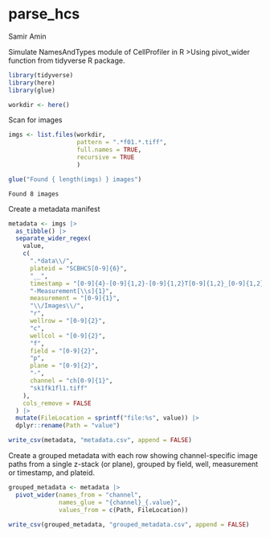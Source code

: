 # parse_hcs
Samir Amin

Simulate NamesAndTypes module of CellProfiler in R \>Using pivot_wider
function from tidyverse R package.

``` r
library(tidyverse)
library(here)
library(glue)

workdir <- here()
```

Scan for images

``` r
imgs <- list.files(workdir,
                   pattern = ".*f01.*.tiff",
                   full.names = TRUE,
                   recursive = TRUE
                   )

glue("Found { length(imgs) } images")
```

    Found 8 images

Create a metadata manifest

``` r
metadata <- imgs |> 
  as_tibble() |> 
  separate_wider_regex(
    value,
    c(
      ".*data\\/",
      plateid = "SCBHCS[0-9]{6}",
      "__",
      timestamp = "[0-9]{4}-[0-9]{1,2}-[0-9]{1,2}T[0-9]{1,2}_[0-9]{1,2}_[0-9]{1,2}",
      "-Measurement[\\s]{1}",
      measurement = "[0-9]{1}",
      "\\/Images\\/",
      "r",
      wellrow = "[0-9]{2}",
      "c",
      wellcol = "[0-9]{2}",
      "f",
      field = "[0-9]{2}",
      "p",
      plane = "[0-9]{2}",
      "-",
      channel = "ch[0-9]{1}",
      "sk1fk1fl1.tiff"
    ),
    cols_remove = FALSE
  ) |> 
  mutate(FileLocation = sprintf("file:%s", value)) |> 
  dplyr::rename(Path = "value")

write_csv(metadata, "metadata.csv", append = FALSE)
```

Create a grouped metadata with each row showing channel-specific image
paths from a single z-stack (or plane), grouped by field, well,
measurement or timestamp, and plateid.

``` r
grouped_metadata <- metadata |> 
  pivot_wider(names_from = "channel",
              names_glue = "{channel}_{.value}",
              values_from = c(Path, FileLocation))

write_csv(grouped_metadata, "grouped_metadata.csv", append = FALSE)
```
